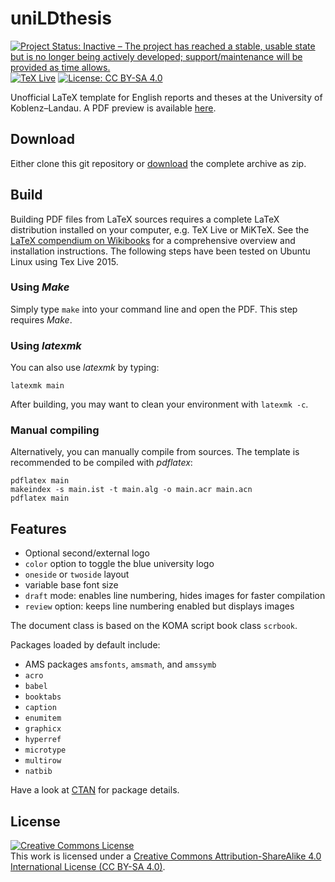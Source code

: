 # uniLDthesis

[![Project Status: Inactive – The project has reached a stable, usable state but is no longer being actively developed; support/maintenance will be provided as time allows.](https://www.repostatus.org/badges/latest/inactive.svg)](https://www.repostatus.org/#inactive)
[![TeX Live](http://img.shields.io/:texlive-2015-yellowgreen.svg?style=flat)](https://tug.org/texlive/)
[![License: CC BY-SA 4.0](https://img.shields.io/badge/License-CC%20BY--SA%204.0-lightgrey.svg)](http://creativecommons.org/licenses/by-sa/4.0/)

Unofficial LaTeX template for English reports and theses at the University of Koblenz–Landau. A PDF preview is available [here](https://github.com/zsteinmetz/uniLDthesis/blob/master/main.pdf).

## Download

Either clone this git repository or [download](https://github.com/zsteinmetz/uniLDthesis/archive/master.zip) the complete archive as zip.

## Build

Building PDF files from LaTeX sources requires a complete LaTeX distribution installed on your computer, e.g. TeX Live or MiKTeX. See the [LaTeX compendium on Wikibooks](https://en.wikibooks.org/wiki/LaTeX/Installation) for a comprehensive overview and installation instructions. The following steps have been tested on Ubuntu Linux using Tex Live 2015.

### Using _Make_

Simply type `make` into your command line and open the PDF. This step requires _Make_.

### Using _latexmk_

You can also use _latexmk_ by typing:

```shell
latexmk main
```

After building, you may want to clean your environment with `latexmk -c`.

### Manual compiling

Alternatively, you can manually compile from sources. The template is recommended to be compiled with _pdflatex_:

```shell
pdflatex main
makeindex -s main.ist -t main.alg -o main.acr main.acn
pdflatex main
```

## Features

* Optional second/external logo
* `color` option to toggle the blue university logo
* `oneside` or `twoside` layout
* variable base font size
* `draft` mode: enables line numbering, hides images for faster compilation
* `review` option: keeps line numbering enabled but displays images

The document class is based on the KOMA script book class `scrbook`.

Packages loaded by default include:

* AMS packages `amsfonts`, `amsmath`, and `amssymb`
* `acro`
* `babel`
* `booktabs`
* `caption`
* `enumitem`
* `graphicx`
* `hyperref`
* `microtype`
* `multirow`
* `natbib`

Have a look at [CTAN](https://www.ctan.org/) for package details.

## License

<a rel="license" href="http://creativecommons.org/licenses/by-sa/4.0/"><img alt="Creative Commons License" style="border-width:0" src="https://i.creativecommons.org/l/by-sa/4.0/88x31.png" /></a><br />This work is licensed under a <a rel="license" href="http://creativecommons.org/licenses/by-sa/4.0/">Creative Commons Attribution-ShareAlike 4.0 International License (CC BY-SA 4.0)</a>.
